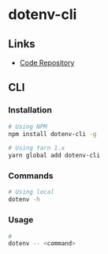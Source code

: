 # dotenv-cli

## Links

- [Code Repository](https://github.com/entropitor/dotenv-cli)

## CLI

### Installation

```sh
# Using NPM
npm install dotenv-cli -g

# Using Yarn 1.x
yarn global add dotenv-cli
```

### Commands

```sh
# Using local
dotenv -h
```

### Usage

```sh
#
dotenv -- <command>
```

